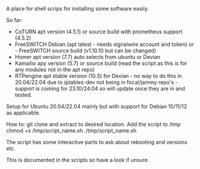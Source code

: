 A place for shell scrips for installing some software easily.

So far: 
- CoTURN apt version (4.5.1) or source build with prometheus support (4.5.2)
- FreeSWITCH Debian (apt latest - needs signalwire account and token) or - FreeSWITCH source build (v1.10.10 but can be changed)
- Homer apt version (7.7) auto selects from ubuntu or Devian
- Kamailio apy version (5.7) or source build (read the script as this is for any modules not in the apt repo)
- RTPengine apt stable version (10.5) for Devian - no way to do this in 20.04/22.04 due to iptables-dev not being in focal/jammy repo's - support is coming for 23.10/24.04 so will update once they are in and tested. 

Setup for Ubuntu 20.04/22.04 mainly but with support for Debian 10/11/12 as applicable.

How to:
git clone and extract to desired location. Add the script to /tmp
chmod +x /tmp/script_name.sh 
./tmp/script_name.sh 

The script has some interactive parts to ask about rebooting and versions etc. 

This is documented in the scripts so have a look if unsure.

